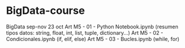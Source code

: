 # BigData-course
 BigData sep-nov
 23 oct
 Art M5 - 01 - Python Notebook.ipynb (resumen tipos datos: string, float, int, list, tuple, dictionary...)
 Art M5 - 02 - Condicionales.ipynb (if, elif, else)
 Art M5 - 03 - Bucles.ipynb  (while, for)
